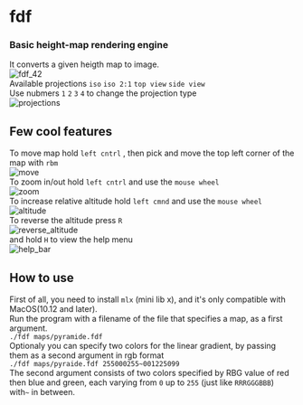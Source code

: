 # fdf
### Basic height-map rendering engine

It converts a given heigth map to image.  
![fdf_42](../assets/image/fdf_42.png)  
Available projections `iso` `iso 2:1` `top view` `side view`  
Use nubmers `1` `2` `3` `4` to change the projection type  
![projections](../assets/image/projections.gif)

## Few cool features
To move map hold `left cntrl` , then pick and move the top left corner of the map with `rbm`  
![move](../assets/image/move.gif)  
To zoom in/out hold `left cntrl` and use the `mouse wheel`  
![zoom](../assets/image/zoom.gif)  
To increase relative altitude hold `left cmnd` and use the `mouse wheel`  
![altitude](../assets/image/altitude.gif)  
To reverse the altitude press `R`  
![reverse_altitude](../assets/image/reverse_altitude.gif)  
and hold `H` to view the help menu  
![help_bar](../assets/image/help_bar.gif)  

## How to use
First of all, you need to install `mlx` (mini lib x), and it's only compatible with MacOS(10.12 and later).  
Run the program with a filename of the file that specifies a map, as a first argument.  
`./fdf maps/pyramide.fdf`  
Optionaly you can specify two colors for the linear gradient, by passing them as a second argument in rgb format  
`./fdf maps/pyraide.fdf 255000255~001225099`  
The second argument consists of two colors specified by RBG value of red then blue and green, each varying from `0` up to `255` (just like `RRRGGGBBB`) with`~` in between.
